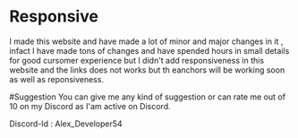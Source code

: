 # Responsive
I made this website and have made a lot of minor and major changes in it , infact I have made tons of changes and have spended hours in small details for good cursomer experience but I didn't add responsiveness in this website and the links does not works but th eanchors will be working soon as well as reponsiveness.

#Suggestion
You can give me any kind of suggestion or can rate me out of 10 on my Discord as I'am active on Discord.

Discord-Id : Alex_Developer54
